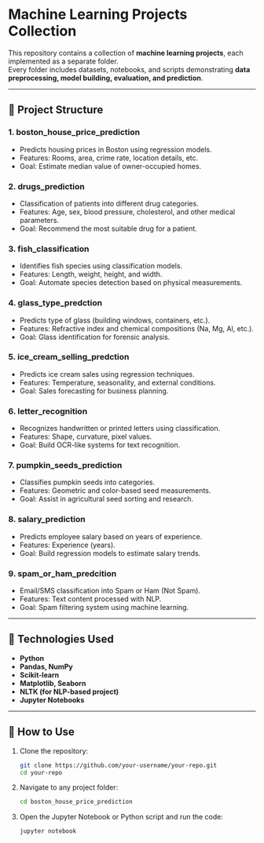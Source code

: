 # Machine Learning Projects Collection

This repository contains a collection of **machine learning projects**, each implemented as a separate folder.  
Every folder includes datasets, notebooks, and scripts demonstrating **data preprocessing, model building, evaluation, and prediction**.

---

## 📂 Project Structure

### 1. **boston_house_price_prediction**
- Predicts housing prices in Boston using regression models.
- Features: Rooms, area, crime rate, location details, etc.
- Goal: Estimate median value of owner-occupied homes.

### 2. **drugs_prediction**
- Classification of patients into different drug categories.
- Features: Age, sex, blood pressure, cholesterol, and other medical parameters.
- Goal: Recommend the most suitable drug for a patient.

### 3. **fish_classification**
- Identifies fish species using classification models.
- Features: Length, weight, height, and width.
- Goal: Automate species detection based on physical measurements.

### 4. **glass_type_predction**
- Predicts type of glass (building windows, containers, etc.).
- Features: Refractive index and chemical compositions (Na, Mg, Al, etc.).
- Goal: Glass identification for forensic analysis.

### 5. **ice_cream_selling_predction**
- Predicts ice cream sales using regression techniques.
- Features: Temperature, seasonality, and external conditions.
- Goal: Sales forecasting for business planning.

### 6. **letter_recognition**
- Recognizes handwritten or printed letters using classification.
- Features: Shape, curvature, pixel values.
- Goal: Build OCR-like systems for text recognition.

### 7. **pumpkin_seeds_prediction**
- Classifies pumpkin seeds into categories.
- Features: Geometric and color-based seed measurements.
- Goal: Assist in agricultural seed sorting and research.

### 8. **salary_prediction**
- Predicts employee salary based on years of experience.
- Features: Experience (years).
- Goal: Build regression models to estimate salary trends.

### 9. **spam_or_ham_predcition**
- Email/SMS classification into Spam or Ham (Not Spam).
- Features: Text content processed with NLP.
- Goal: Spam filtering system using machine learning.

---

## 🚀 Technologies Used
- **Python**  
- **Pandas, NumPy**  
- **Scikit-learn**  
- **Matplotlib, Seaborn**  
- **NLTK (for NLP-based project)**  
- **Jupyter Notebooks**

---

## 📌 How to Use
1. Clone the repository:  
   ```bash
   git clone https://github.com/your-username/your-repo.git
   cd your-repo

2. Navigate to any project folder:
    ```bash
    cd boston_house_price_prediction

3. Open the Jupyter Notebook or Python script and run the code:
    ```bash
    jupyter notebook